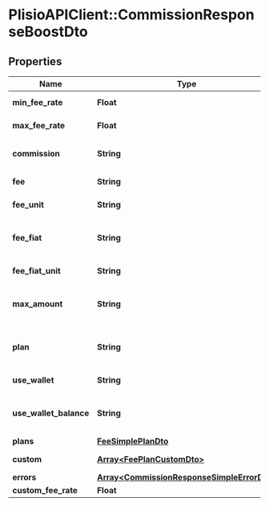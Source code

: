 # PlisioAPIClient::CommissionResponseBoostDto

## Properties
Name | Type | Description | Notes
------------ | ------------- | ------------- | -------------
**min_fee_rate** | **Float** | Minimal fee rate for boost | [optional] 
**max_fee_rate** | **Float** | Maximum fee rate for boost | [optional] 
**commission** | **String** | Plisio commission value | [optional] 
**fee** | **String** | Cryptocurrency fee value | [optional] 
**fee_unit** | **String** | Cryptocurrency feeUnit value | [optional] 
**fee_fiat** | **String** | Cryptocurrency fee value in selected fiat currency | [optional] 
**fee_fiat_unit** | **String** | Selected fiat currency | [optional] 
**max_amount** | **String** | Maximum allowed amount to withdrawal | [optional] 
**plan** | **String** | Plisio&#x27;s cryptocurrency fee estimation plan | [optional] 
**use_wallet** | **String** | Pay fee from wallet | [optional] 
**use_wallet_balance** | **String** | Balance of wallet that will be used to pay fee | [optional] 
**plans** | [**FeeSimplePlanDto**](FeeSimplePlanDto.md) |  | [optional] 
**custom** | [**Array&lt;FeePlanCustomDto&gt;**](FeePlanCustomDto.md) | Cryptocurrency fee limits | [optional] 
**errors** | [**Array&lt;CommissionResponseSimpleErrorDto&gt;**](CommissionResponseSimpleErrorDto.md) |  | [optional] 
**custom_fee_rate** | **Float** |  | [optional] 

